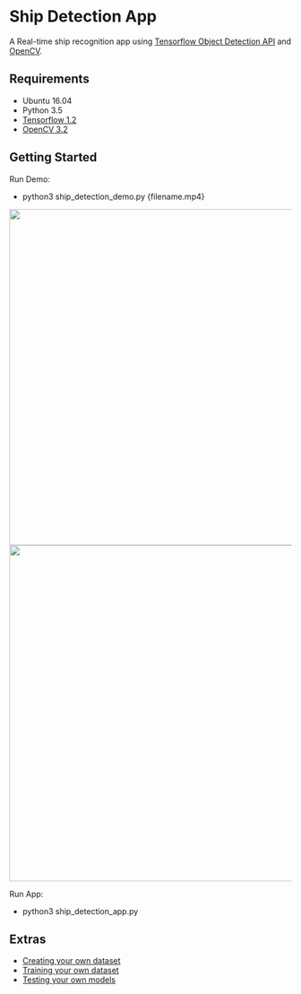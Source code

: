 # Ship Detection App

A Real-time ship recognition app using [Tensorflow Object Detection API](https://github.com/tensorflow/models/tree/master/research/object_detection) and [OpenCV](http://opencv.org/).


## Requirements

- Ubuntu 16.04
- Python 3.5
- [Tensorflow 1.2](http://yongyong-e.tistory.com/10)
- [OpenCV 3.2](http://yongyong-e.tistory.com/41)


## Getting Started

Run Demo:
- python3 ship_detection_demo.py {filename.mp4}

<div align='center'>
  <img src='object_detection/g3doc/img/demo20171018_093153.gif' width='600px'>
</div>
<div align='center'>
  <img src='object_detection/g3doc/img/demo20171018_093059.gif' width='600px'>
</div>

Run App:
- python3 ship_detection_app.py


## Extras

- [Creating your own dataset](http://yongyong-e.tistory.com/31)
- [Training your own dataset](http://yongyong-e.tistory.com/32)
- [Testing your own models](http://yongyong-e.tistory.com/35)
